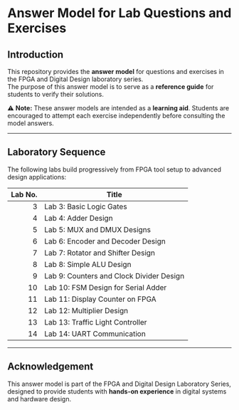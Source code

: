 # Answer Model for Lab Questions and Exercises

## Introduction
This repository provides the **answer model** for questions and exercises in the FPGA and Digital Design laboratory series.  
The purpose of this answer model is to serve as a **reference guide** for students to verify their solutions.  
 

⚠️ **Note:** These answer models are intended as a **learning aid**. Students are encouraged to attempt each exercise independently before consulting the model answers.

---

## Laboratory Sequence

The following labs build progressively from FPGA tool setup to advanced design applications:

| Lab No. | Title                                   |
|--------:|------------------------------------------|
| 3       | Lab 3: Basic Logic Gates                 |
| 4       | Lab 4: Adder Design                      |
| 5       | Lab 5: MUX and DMUX Designs              |
| 6       | Lab 6: Encoder and Decoder Design        |
| 7       | Lab 7: Rotator and Shifter Design        |
| 8       | Lab 8: Simple ALU Design                 |
| 9       | Lab 9: Counters and Clock Divider Design |
| 10      | Lab 10: FSM Design for Serial Adder      |
| 11      | Lab 11: Display Counter on FPGA          |
| 12      | Lab 12: Multiplier Design                |
| 13      | Lab 13: Traffic Light Controller         |
| 14      | Lab 14: UART Communication               |

---

## Acknowledgement
This answer model is part of the FPGA and Digital Design Laboratory Series, designed to provide students with **hands-on experience** in digital systems and hardware design.
